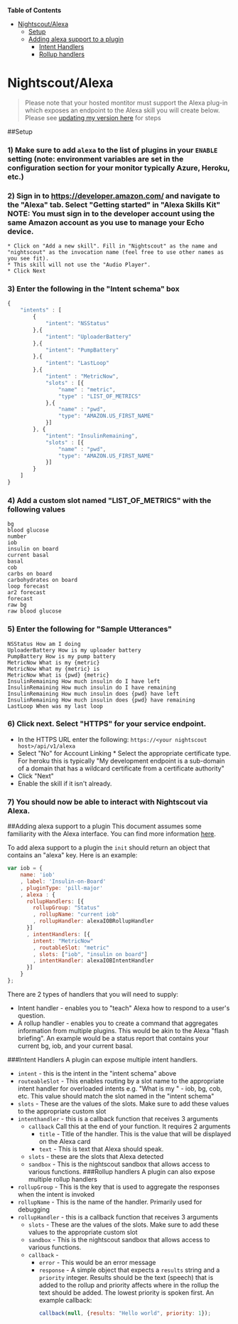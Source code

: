 **Table of Contents**
- [Nightscout/Alexa](#nightscoutalexa)
    - [Setup](#setup)
    - [Adding alexa support to a plugin](#Adding-alexa-support-to-a-plugin)
        - [Intent Handlers](#Intent-Handlers)
        - [Rollup handlers](#Rollup-handlers)

Nightscout/Alexa
======================================

> Please note that your hosted montitor must support the Alexa plug-in which exposes an endpoint to the Alexa skill you will create below. Please see [updating my version here](https://github.com/nightscout/cgm-remote-monitor#updating-my-version) for steps

##Setup

### 1) Make sure to add `alexa` to the list of plugins in your `ENABLE` setting (note: environment variables are set in the configuration section for your monitor typically Azure, Heroku, etc.)
### 2) Sign in to https://developer.amazon.com/ and navigate to the "Alexa" tab. Select "Getting started" in "Alexa Skills Kit" NOTE: You must sign in to the developer account using the same Amazon account as you use to manage your Echo device.
    * Click on "Add a new skill". Fill in "Nightscout" as the name and "nightscout" as the invocation name (feel free to use other names as you see fit).
    * This skill will not use the "Audio Player".
    * Click Next
### 3) Enter the following in the "Intent schema" box

```javascript
{
    "intents" : [
        {
            "intent": "NSStatus"
        },{
            "intent": "UploaderBattery"
        },{
            "intent": "PumpBattery"
        },{
            "intent": "LastLoop"
        },{
            "intent" : "MetricNow",
            "slots" : [{
                "name" : "metric",
                "type" : "LIST_OF_METRICS"
            },{
                "name" : "pwd",
                "type": "AMAZON.US_FIRST_NAME"
            }]
        }, {
            "intent": "InsulinRemaining",
            "slots" : [{
                "name" : "pwd",
                "type": "AMAZON.US_FIRST_NAME"
            }]
        }
    ]
}
```

### 4) Add a custom slot named "LIST_OF_METRICS" with the following values
```
bg
blood glucose
number
iob
insulin on board
current basal
basal
cob
carbs on board
carbohydrates on board
loop forecast
ar2 forecast
forecast
raw bg
raw blood glucose
```

### 5) Enter the following for "Sample Utterances"
```
NSStatus How am I doing
UploaderBattery How is my uploader battery
PumpBattery How is my pump battery
MetricNow What is my {metric}
MetricNow What my {metric} is
MetricNow What is {pwd} {metric}
InsulinRemaining How much insulin do I have left
InsulinRemaining How much insulin do I have remaining
InsulinRemaining How much insulin does {pwd} have left
InsulinRemaining How much insulin does {pwd} have remaining
LastLoop When was my last loop
```
### 6) Click next. Select "HTTPS" for your service endpoint. 
  * In the HTTPS URL enter the following: ``https://<your nightscout host>/api/v1/alexa``
  * Select "No" for Account Linking    * Select the appropriate certificate type. For heroku this is typically "My development endpoint is a sub-domain of a domain that has a wildcard certificate from a certificate authority"
  * Click "Next"
  * Enable the skill if it isn't already.

### 7) You should now be able to interact with Nightscout via Alexa.


##Adding alexa support to a plugin
This document assumes some familiarity with the Alexa interface. You can find more information [here](https://developer.amazon.com/public/solutions/alexa/alexa-skills-kit/getting-started-guide).

To add alexa support to a plugin the ``init`` should return an object that contains an "alexa" key. Here is an example:

```javascript
var iob = {
    name: 'iob'
    , label: 'Insulin-on-Board'
    , pluginType: 'pill-major'
    , alexa : {
      rollupHandlers: [{
        rollupGroup: "Status"
        , rollupName: "current iob"
        , rollupHandler: alexaIOBRollupHandler
      }]
      , intentHandlers: [{
        intent: "MetricNow"
        , routableSlot: "metric"
        , slots: ["iob", "insulin on board"]
        , intentHandler: alexaIOBIntentHandler
      }]
    }
};
```
There are 2 types of handlers that you will need to supply: 
* Intent handler - enables you to "teach" Alexa how to respond to a user's question. 
* A rollup handler - enables you to create a command that aggregates information from multiple plugins. This would be akin to the Alexa "flash briefing". An example would be a status report that contains your current bg, iob, and your current basal.
 
###Intent Handlers
A plugin can expose multiple intent handlers.
+ ``intent`` - this is the intent in the "intent schema" above
+ ``routeableSlot`` - This enables routing by a slot name to the appropriate intent handler for overloaded intents e.g. "What is my <metric>" - iob, bg, cob, etc. This value should match the slot named in the "intent schema"
+ ``slots`` - These are the values of the slots. Make sure to add these values to the appropriate custom slot
+ ``intenthandler`` - this is a callback function that receives 3 arguments
    - ``callback`` Call this at the end of your function. It requires 2 arguments
        - ``title`` - Title of the handler. This is the value that will be displayed on the Alexa card
        - ``text`` - This is text that Alexa should speak.
    - ``slots`` - these are the slots that Alexa detected
    - ``sandbox`` - This is the nightscout sandbox that allows access to various functions.
###Rollup handlers
A plugin can also expose multiple rollup handlers
+ ``rollupGroup`` - This is the key that is used to aggregate the responses when the intent is invoked
+ ``rollupName`` - This is the name of the handler. Primarily used for debugging
+ ``rollupHandler`` - this is a callback function that receives 3 arguments
    - ``slots`` - These are the values of the slots. Make sure to add these values to the appropriate custom slot 
    - ``sandbox`` - This is the nightscout sandbox that allows access to various functions.
    - ``callback`` -
        - ``error`` - This would be an error message
        - ``response`` - A simple object that expects a ``results`` string and a ``priority`` integer. Results should be the text (speech) that is added to the rollup and priority affects where in the rollup the text should be added. The lowest priority is spoken first. An example callback:
            ```javascript
            callback(null, {results: "Hello world", priority: 1});
            ```
